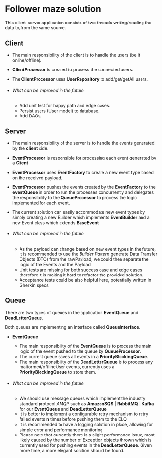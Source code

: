 # Follower maze solution
This client-server application consists of two threads writing/reading the data to/from the same source.

## Client

* The main responsibility of the client is to handle the users (be it online/offline).
* **ClientProcessor** is created to process the connected users.
* The **ClientProcessor** uses **UserRepository** to add/get/getAll users.
    
* ###### What can be improved in the future
    * Add unit test for happy path and edge cases.
    * Persist users (User model) to database.
    * Add DAOs.
      
## Server
* The main responsibility of the server is to handle the events generated by the **client** side.
* **EventProcessor<c>** is responsible for processing each event generated by a **Client**
* **EventProcessor** uses **EventFactory** to create a new event type based on the received payload.
* **EventProcessor** pushes the events created by the **EventFactory** to the **eventQueue** in order to run the 
processes concurrently and delegates the responsibility to the **QueueProcessor** to process the logic 
implemented for each event.
* The current solution can easily accommodate new event types by simply creating a new Builder which implements 
    **EventBuilder** and a new Event class which extends **BaseEvent**
    
* ###### What can be improved in the future
    * As the payload can change based on new event types in the future, it is recommended to use the *Builder Pattern*
     generate Data Transfer Objects (DTO) from the rawPayload, we could then separate the logic of the Events and the Payload
    * Unit tests are missing for both success case and edge cases therefore it is making it hard to refactor the 
    provided solution.
    * Acceptance tests could be also helpful here, potentially written in Gherkin specs


## Queue

There are two types of queues in the application **EventQueue** and **DeadLetterQueue**. 

Both queues are implementing an interface called **QueueInterface**.

* **EventQueue**
    * The main responsibility of the **EventQueue** is to process the main logic of the event pushed to the queue by 
    **QueueProcessor**.
    * The current queue saves all events in a **PriorityBlockingQueue**.
    * The main responsibility of the **DeadLetterQueue** is to process any malformed/offlineUser events, currently uses a 
    **PriorityBlockingQueue** to store them. 
    
* ###### What can be improved in the future
    * We should use message queues which implement the industry standard protocol *AMQP* such as 
    **AmazonSQS** | **RabbitMQ** | **Kafka** for our **EventQueue** and **DeadLetterQueue**
    * It is better to implement a configurable retry mechanism to retry failed events **n** times before pushing them to the DLQ
    * It is recommended to have a logging solution in place, allowing for simple error and performance monitoring
    * Please note that currently there is a slight performance issue, most likely caused by the number of Exception 
    objects thrown which is currently used for pushing events in the **DeadLetterQueue**. Given more time, a more elegant
    solution should be found.
